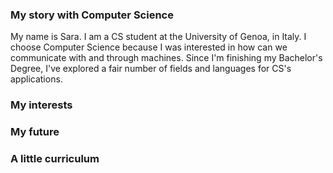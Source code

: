 <h3>My story with Computer Science</h3>
My name is Sara. I am a CS student at the University of Genoa, in Italy. 
I choose Computer Science because I was interested in how can we communicate with and through machines. Since I'm finishing my Bachelor's Degree, I've explored a fair number of fields and languages for CS's applications.
<h3>My interests</h3>
<h3>My future</h3>
<h3>A little curriculum</h3>
